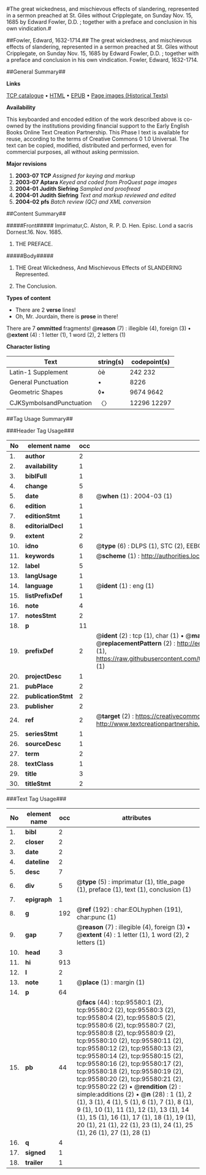 #The great wickedness, and mischievous effects of slandering, represented in a sermon preached at St. Giles without Cripplegate, on Sunday Nov. 15, 1685 by Edward Fowler, D.D. ; together with a preface and conclusion in his own vindication.#

##Fowler, Edward, 1632-1714.##
The great wickedness, and mischievous effects of slandering, represented in a sermon preached at St. Giles without Cripplegate, on Sunday Nov. 15, 1685 by Edward Fowler, D.D. ; together with a preface and conclusion in his own vindication.
Fowler, Edward, 1632-1714.

##General Summary##

**Links**

[TCP catalogue](http://www.ota.ox.ac.uk/tcp/)  • 
[HTML](http://tei.it.ox.ac.uk/tcp/Texts-HTML/free/A40/A40081.html)  • 
[EPUB](http://tei.it.ox.ac.uk/tcp/Texts-EPUB/free/A40/A40081.epub) • 
[Page images (Historical Texts)](https://data.historicaltexts.jisc.ac.uk/view?pubId=eebo-12927416e&pageId=eebo-12927416e-95580-1)

**Availability**

This keyboarded and encoded edition of the
	       work described above is co-owned by the institutions
	       providing financial support to the Early English Books
	       Online Text Creation Partnership. This Phase I text is
	       available for reuse, according to the terms of Creative
	       Commons 0 1.0 Universal. The text can be copied,
	       modified, distributed and performed, even for
	       commercial purposes, all without asking permission.

**Major revisions**

1. __2003-07__ __TCP__ *Assigned for keying and markup*
1. __2003-07__ __Aptara__ *Keyed and coded from ProQuest page images*
1. __2004-01__ __Judith Siefring__ *Sampled and proofread*
1. __2004-01__ __Judith Siefring__ *Text and markup reviewed and edited*
1. __2004-02__ __pfs__ *Batch review (QC) and XML conversion*

##Content Summary##

#####Front#####
Imprimatur,C. Alston, R. P. D. Hen. Episc.
Lond a sacris Dornest.16. Nov.
1685.
1. THE
PREFACE.

#####Body#####

1. THE
Great Wickedness,
And Mischievous Effects of
SLANDERING
Represented.

1. The Conclusion.

**Types of content**

  * There are 2 **verse** lines!
  * Oh, Mr. Jourdain, there is **prose** in there!

There are 7 **ommitted** fragments! 
 @__reason__ (7) : illegible (4), foreign (3)  •  @__extent__ (4) : 1 letter (1), 1 word (2), 2 letters (1)

**Character listing**


|Text|string(s)|codepoint(s)|
|---|---|---|
|Latin-1 Supplement|òè|242 232|
|General Punctuation|•|8226|
|Geometric Shapes|◊▪|9674 9642|
|CJKSymbolsandPunctuation|〈〉|12296 12297|

##Tag Usage Summary##

###Header Tag Usage###

|No|element name|occ|attributes|
|---|---|---|---|
|1.|__author__|2||
|2.|__availability__|1||
|3.|__biblFull__|1||
|4.|__change__|5||
|5.|__date__|8| @__when__ (1) : 2004-03 (1)|
|6.|__edition__|1||
|7.|__editionStmt__|1||
|8.|__editorialDecl__|1||
|9.|__extent__|2||
|10.|__idno__|6| @__type__ (6) : DLPS (1), STC (2), EEBO-CITATION (1), OCLC (1), VID (1)|
|11.|__keywords__|1| @__scheme__ (1) : http://authorities.loc.gov/ (1)|
|12.|__label__|5||
|13.|__langUsage__|1||
|14.|__language__|1| @__ident__ (1) : eng (1)|
|15.|__listPrefixDef__|1||
|16.|__note__|4||
|17.|__notesStmt__|2||
|18.|__p__|11||
|19.|__prefixDef__|2| @__ident__ (2) : tcp (1), char (1)  •  @__matchPattern__ (2) : ([0-9\-]+):([0-9IVX]+) (1), (.+) (1)  •  @__replacementPattern__ (2) : http://eebo.chadwyck.com/downloadtiff?vid=$1&page=$2 (1), https://raw.githubusercontent.com/textcreationpartnership/Texts/master/tcpchars.xml#$1 (1)|
|20.|__projectDesc__|1||
|21.|__pubPlace__|2||
|22.|__publicationStmt__|2||
|23.|__publisher__|2||
|24.|__ref__|2| @__target__ (2) : https://creativecommons.org/publicdomain/zero/1.0/ (1), http://www.textcreationpartnership.org/docs/. (1)|
|25.|__seriesStmt__|1||
|26.|__sourceDesc__|1||
|27.|__term__|2||
|28.|__textClass__|1||
|29.|__title__|3||
|30.|__titleStmt__|2||


###Text Tag Usage###

|No|element name|occ|attributes|
|---|---|---|---|
|1.|__bibl__|2||
|2.|__closer__|2||
|3.|__date__|2||
|4.|__dateline__|2||
|5.|__desc__|7||
|6.|__div__|5| @__type__ (5) : imprimatur (1), title_page (1), preface (1), text (1), conclusion (1)|
|7.|__epigraph__|1||
|8.|__g__|192| @__ref__ (192) : char:EOLhyphen (191), char:punc (1)|
|9.|__gap__|7| @__reason__ (7) : illegible (4), foreign (3)  •  @__extent__ (4) : 1 letter (1), 1 word (2), 2 letters (1)|
|10.|__head__|3||
|11.|__hi__|913||
|12.|__l__|2||
|13.|__note__|1| @__place__ (1) : margin (1)|
|14.|__p__|64||
|15.|__pb__|44| @__facs__ (44) : tcp:95580:1 (2), tcp:95580:2 (2), tcp:95580:3 (2), tcp:95580:4 (2), tcp:95580:5 (2), tcp:95580:6 (2), tcp:95580:7 (2), tcp:95580:8 (2), tcp:95580:9 (2), tcp:95580:10 (2), tcp:95580:11 (2), tcp:95580:12 (2), tcp:95580:13 (2), tcp:95580:14 (2), tcp:95580:15 (2), tcp:95580:16 (2), tcp:95580:17 (2), tcp:95580:18 (2), tcp:95580:19 (2), tcp:95580:20 (2), tcp:95580:21 (2), tcp:95580:22 (2)  •  @__rendition__ (2) : simple:additions (2)  •  @__n__ (28) : 1 (1), 2 (1), 3 (1), 4 (1), 5 (1), 6 (1), 7 (1), 8 (1), 9 (1), 10 (1), 11 (1), 12 (1), 13 (1), 14 (1), 15 (1), 16 (1), 17 (1), 18 (1), 19 (1), 20 (1), 21 (1), 22 (1), 23 (1), 24 (1), 25 (1), 26 (1), 27 (1), 28 (1)|
|16.|__q__|4||
|17.|__signed__|1||
|18.|__trailer__|1||
